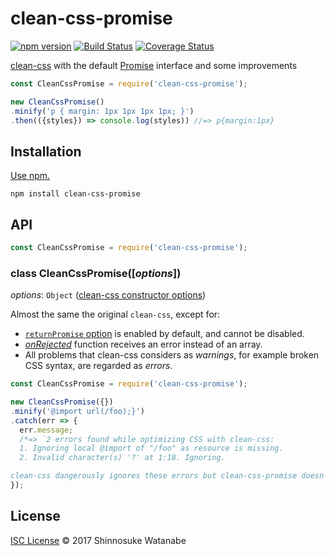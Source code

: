 # clean-css-promise

[![npm version](https://img.shields.io/npm/v/clean-css-promise.svg)](https://www.npmjs.com/package/clean-css-promise)
[![Build Status](https://travis-ci.org/shinnn/clean-css-promise.svg?branch=master)](https://travis-ci.org/shinnn/clean-css-promise)
[![Coverage Status](https://img.shields.io/coveralls/shinnn/clean-css-promise.svg)](https://coveralls.io/github/shinnn/clean-css-promise?branch=master)

[clean-css](https://github.com/jakubpawlowicz/clean-css) with the default [Promise](https://developer.mozilla.org/docs/Mozilla/JavaScript_code_modules/Promise.jsm/Promise) interface and some improvements

```javascript
const CleanCssPromise = require('clean-css-promise');

new CleanCssPromise()
.minify('p { margin: 1px 1px 1px 1px; }')
.then(({styles}) => console.log(styles)) //=> p{margin:1px}
```

## Installation

[Use npm.](https://docs.npmjs.com/cli/install)

```
npm install clean-css-promise
```

## API

```javascript
const CleanCssPromise = require('clean-css-promise');
```

### class CleanCssPromise([*options*])

*options*: `Object` ([clean-css constructor options](https://github.com/jakubpawlowicz/clean-css#constructor-options))  

Almost the same the original `clean-css`, except for:

* [`returnPromise` option](https://github.com/jakubpawlowicz/clean-css#promise-interface) is enabled by default, and cannot be disabled.
* [*onRejected*](https://promisesaplus.com/#point-30) function receives an error instead of an array.
* All problems that clean-css considers as *warnings*, for example broken CSS syntax, are regarded as *errors*.

```javascript
const CleanCssPromise = require('clean-css-promise');

new CleanCssPromise({})
.minify('@import url(/foo);}')
.catch(err => {
  err.message;
  /*=> `2 errors found while optimizing CSS with clean-css:
  1. Ignoring local @import of "/foo" as resource is missing.
  2. Invalid character(s) '?' at 1:18. Ignoring.

clean-css dangerously ignores these errors but clean-css-promise doesn't, because it's much more reasonable to update the CSS to fix all problems than to pretend that you didn't see the errors.` */
});
```

## License

[ISC License](./LICENSE) © 2017 Shinnosuke Watanabe
